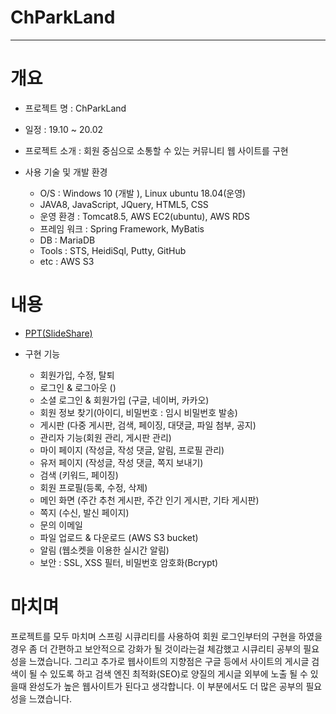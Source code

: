 # ChParkLand
-----


# 개요

* 프로젝트 명 : ChParkLand

* 일정 : 19.10 ~ 20.02

* 프로젝트 소개 : 회원 중심으로 소통할 수 있는 커뮤니티 웹 사이트를 구현

* 사용 기술 및 개발 환경 

  - O/S : Windows 10 (개발 ), Linux ubuntu 18.04(운영)
  - JAVA8, JavaScript, JQuery, HTML5, CSS
  - 운영 환경 : Tomcat8.5, AWS EC2(ubuntu), AWS RDS
  - 프레임 워크 : Spring Framework, MyBatis
  - DB : MariaDB
  - Tools : STS, HeidiSql, Putty, GitHub
  - etc : AWS S3




# 내용

* [PPT(SlideShare)](https://www.slideshare.net/secret/JGKnJYTfjDZ9LA)


* 구현 기능 

  - 회원가입, 수정, 탈퇴
  - 로그인 & 로그아웃 ()
  - 소셜 로그인 & 회원가입 (구글, 네이버, 카카오)
  - 회원 정보 찾기(아이디, 비밀번호 : 임시 비밀번호 발송)
  - 게시판 (다중 게시판, 검색, 페이징, 대댓글, 파일 첨부, 공지)
  - 관리자 기능(회원 관리, 게시판 관리)
  - 마이 페이지 (작성글, 작성 댓글, 알림, 프로필 관리)
  - 유저 페이지 (작성글, 작성 댓글, 쪽지 보내기)
  - 검색 (키워드, 페이징)
  - 회원 프로필(등록, 수정, 삭제)
  - 메인 화면 (주간 추천 게시판, 주간 인기 게시판, 기타 게시판)
  - 쪽지 (수신, 발신 페이지)
  - 문의 이메일
  - 파일 업로드 & 다운로드 (AWS S3 bucket)
  - 알림 (웹소켓을 이용한 실시간 알림)
  - 보안 : SSL, XSS 필터, 비밀번호 암호화(Bcrypt)



 
 # 마치며


프로젝트를 모두 마치며 스프링 시큐리티를 사용하여 회원 로그인부터의 구현을 하였을 경우 
좀 더 간편하고 보안적으로 강화가 될 것이라는걸 체감했고 시큐리티 공부의 필요성을 느꼈습니다.
그리고 추가로 웹사이트의 지향점은 구글 등에서 사이트의 게시글 검색이 될 수 있도록 하고 
검색 엔진 최적화(SEO)로 양질의 게시글 외부에 노출 될 수 있을때 완성도가 높은 웹사이트가 된다고 생각합니다.
이 부분에서도 더 많은 공부의 필요성을 느꼈습니다.

